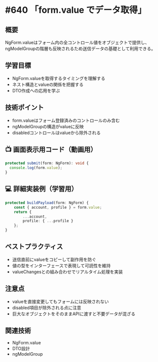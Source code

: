 # #640 「form.value でデータ取得」

## 概要
NgForm.valueはフォーム内の全コントロール値をオブジェクトで提供し、ngModelGroupの階層も反映されるため送信データの基礎として利用できる。

## 学習目標
- NgForm.valueを取得するタイミングを理解する
- ネスト構造とvalueの関係を把握する
- DTO作成への応用を学ぶ

## 技術ポイント
- form.valueはフォーム登録済みのコントロールのみ含む
- ngModelGroupの構造がvalueに反映
- disabledコントロールはvalueから除外される

## 📺 画面表示用コード（動画用）
```typescript
protected submit(form: NgForm): void {
  console.log(form.value);
}
```

## 💻 詳細実装例（学習用）
```typescript
protected buildPayload(form: NgForm) {
    const { account, profile } = form.value;
    return {
        ...account,
        profile: { ...profile }
    };
}
```

## ベストプラクティス
- 送信直前にvalueをコピーして副作用を防ぐ
- 値の型をインターフェースで表現して可読性を維持
- valueChangesとの組み合わせでリアルタイム処理を実装

## 注意点
- valueを直接変更してもフォームには反映されない
- disabled項目が除外される点に注意
- 巨大なオブジェクトをそのままAPIに渡すと不要データが混ざる

## 関連技術
- NgForm.value
- DTO設計
- ngModelGroup
